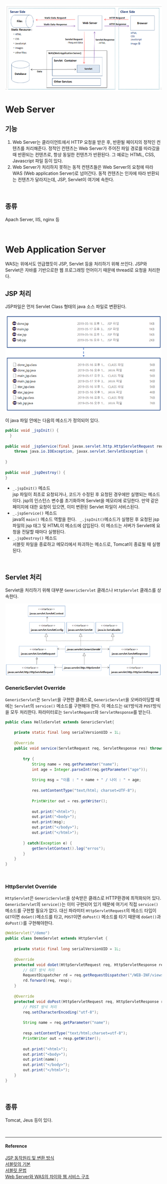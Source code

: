 ![Server_side](/assets/images/server_side.png)  

# Web Server
## 기능
1. Web Server는 클라이언트에서 HTTP 요청을 받은 후, 반환될 페이지의 정적인 컨텐츠를 처리해준다. 정적인 컨텐츠는 Web Server가 주어진 파일 경로를 따라갔을 때 반환되는 컨텐츠로, 항상 동일한 컨텐츠가 반환된다. 그 예로는 HTML, CSS, Javascript 파일 등이 있다. 
2. Web Server가 처리하지 못하는 동적 컨텐츠들은 Web Server의 요청에 따라 WAS (Web application Server)로 넘어간다. 동적 컨텐츠는 인자에 따라 반환되는 컨텐츠가 달라지는데, JSP, Servlet이 여기에 속한다.    

<br/>  
  

## 종류
Apach Server, IIS, nginx 등

<br/>  

# Web Application Server
WAS는 위에서도 언급했듯이 JSP, Servlet 등을 처리하기 위해 쓰인다. JSP와 Servlet은 자바를 기반으로한 웹 프로그래밍 언어이기 때문에 thread로 요청을 처리한다.

## JSP 처리
JSP파일은 먼저 Servlet Class 형태의 java 소스 파일로 변환된다. 

![ServletClass](/assets/images/ServletClass.png) 

이 java 파일 안에는 다음의 메소드가 정의되어 있다. 
```java
public void _jspInit() {
  }

public void _jspService(final javax.servlet.http.HttpServletRequest request, final javax.servlet.http.HttpServletResponse response)
    throws java.io.IOException, javax.servlet.ServletException { 

} 

public void _jspDestroy() {
}


```
* `_.jspInit()` 메소드  
  jsp 파일이 최초로 요청되거나, 코드가 수정된 후 요청된 경우에만 실행되는 메소드이다. jsp의 인스턴스 변수를 초기화하며 Servlet을 메모리에 로딩한다. 만약 같은 페이지에 대한 요청이 있으면, 이미 변환된 Servlet 파일이 서비스된다. 
* `_.jspService()` 메소드  
  java의 `main()` 메소드 역할을 한다. ` _.jspInit()`메소드가 실행된 후 요청된 jsp 파일의 jsp 태그 및 HTML이 메소드에 삽입된다. 이 메소드는 서버가 Servlet에 요청을 전달할 때마다 실행된다.
* `_.jspDestroy()` 메소드  
  서블릿 파일을 종료하고 메모리에서 파괴하는 메소드로, Tomcat이 종료될 때 실행된다.

<br/>  
  
## Servlet 처리
Servlet을 처리하기 위해 대부분 `GenericServlet` 클래스나 `HttpServlet` 클래스를 상속한다.   

![ServletArchitecture](/assets/images/servletArchitecture.png)

### GenericServlet Override
`GenericServlet`은 `Servlet`을 구현한 클래스로, `GenericServlet`을 오버라이딩할 때에는 `Servlet`의 `service()` 메소드를 구현해야 한다. 이 메소드는 `GET`방식과 `POST`방식을 모두 처리한다. 파라미터로는 `ServletRequest`와 `ServletResponse`를 받는다.
```java
public class HelloServlet extends GenericServlet{

	private static final long serialVersionUID = 1L;

	@Override
	public void service(ServletRequest req, ServletResponse res) throws ServletException, IOException {
	
		try {
			String name = req.getParameter("name");
			int age = Integer.parseInt(req.getParameter("age"));
		
			String msg = "이름 : " + name + " / 나이 : " + age;
			
			res.setContentType("text/html; charset=UTF-8");
			
			PrintWriter out = res.getWriter();
			
			out.print("<html>");
			out.print("<body>");
			out.print(msg);
			out.print("</body>");
			out.print("</html>");
			
		} catch(Exception e) {
			getServletContext().log("erros");
		}
	}
}
```
 
<br/>  
  
### HttpServlet Override
`HttpServlet`은 `GenericServlet`을 상속받은 클래스로 HTTP환경에 최적화되어 있다. `GenericServlet`의 `service()`는 이미 구현되어 있기 때문에 여기서 직접 `service()`메소드를 구현할 필요가 없다. 대신 파라미터 `HttpServletRequest`의 메소드 타입이 `GET`이면 `doGet()`메소드를 타고, `POST`이면 `doPost()` 메소드를 타기 때문에 `doGet()`과 `doPost()`를 구현해야한다.

```java
@WebServlet("/demo")
public class DemoServlet extends HttpServlet {

	private static final long serialVersionUID = 1L;
	
	@Override
	protected void doGet(HttpServletRequest req, HttpServletResponse resp) throws ServletException, IOException {
		// GET 방식 처리
		RequestDispatcher rd = req.getRequestDispatcher("/WEB-INF/views/demo/write.jsp");
		rd.forward(req, resp);
	}

	@Override
	protected void doPost(HttpServletRequest req, HttpServletResponse resp) throws ServletException, IOException {
		// POST 방식 처리
		req.setCharacterEncoding("utf-8");
		
		String name = req.getParameter("name");
		
		resp.setContentType("text/html;charset=utf-8");
		PrintWriter out = resp.getWriter();
		
		out.print("<html>");
		out.print("<body>");
		out.print(name);
		out.print("</body>");
		out.print("</html>");
	}
}
```
 
<br/>  
  
## 종류
Tomcat, Jeus 등이 있다.    


<br/>  

----
#### Reference
[JSP 동작원리 및 변환 방식](http://egloos.zum.com/rebirth/v/481080)   
[서블릿의 기본](https://m.blog.naver.com/PostView.nhn?blogId=yswon72&logNo=51544546&proxyReferer=https%3A%2F%2Fwww.google.com%2F)  
[서블릿 문법](https://levin01.tistory.com/595)  
[Web Server와 WAS의 차이와 웹 서비스 구조](https://gmlwjd9405.github.io/2018/10/27/webserver-vs-was.html)
